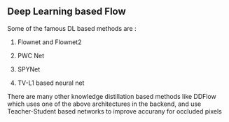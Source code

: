 
## Deep Learning based Flow

Some of the famous DL based methods are : 

1) Flownet and Flownet2

2) PWC Net

3) SPYNet

4) TV-L1 based neural net


There are many other knowledge distillation based methods like DDFlow which uses one of the above architectures in the backend, and use Teacher-Student based networks to improve accurany for occluded pixels
